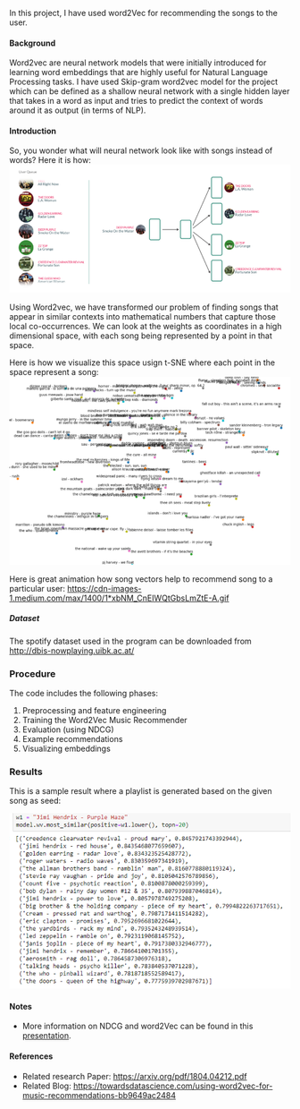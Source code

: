 In this project, I have used word2Vec for recommending the songs to the user.

#### Background
Word2vec are neural network models that were initially introduced for learning word embeddings that are highly useful for Natural Language Processing tasks.
I have used Skip-gram word2vec model for the project which can be defined as a shallow neural network with a single hidden layer that takes in a word as input and tries to predict the context of words around it as output (in terms of NLP).

#### Introduction

So, you wonder what will neural network look like with songs instead of words? Here it is how:
![Word2Vec For Songs](https://github.com/Kaustubh-Sable/Independent-Study_RecommenderSystems/blob/master/Playlist_Generation/Images/word2VecForSongs.png)

Using Word2vec, we have transformed our problem of finding songs that appear in similar contexts into mathematical numbers that capture those local co-occurrences. We can look at the weights as coordinates in a high dimensional space, with each song being represented by a point in that space. 

Here is how we visualize this space usign t-SNE where each point in the space represent a song:
![Song Vector Space](https://github.com/Kaustubh-Sable/Independent-Study_RecommenderSystems/blob/master/Playlist_Generation/Images/SongVectorSpace.png)

Here is great animation how song vectors help to recommend song to a particular user: https://cdn-images-1.medium.com/max/1400/1*xbNM_CnEIWQtGbsLmZtE-A.gif

##### Dataset

The spotify dataset used in the program can be downloaded from http://dbis-nowplaying.uibk.ac.at/ 

### Procedure
The code includes the following phases:
1. Preprocessing and feature engineering
2. Training the Word2Vec Music Recommender
3. Evaluation (using NDCG)
4. Example recommendations
5. Visualizing embeddings

### Results
This is a sample result where a playlist is generated based on the given song as seed:

![Playlist Generation](https://github.com/Kaustubh-Sable/Independent-Study_RecommenderSystems/blob/master/Playlist_Generation/Images/examplerec.png)

#### Notes
* More information on NDCG and word2Vec can be found in this [presentation](https://github.com/Kaustubh-Sable/Independent-Study_RecommenderSystems/blob/master/Slides/KS_Week8_Reco_Sys.pptx).

#### References
* Related research Paper: https://arxiv.org/pdf/1804.04212.pdf 
* Related Blog: https://towardsdatascience.com/using-word2vec-for-music-recommendations-bb9649ac2484 

